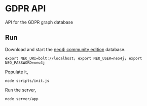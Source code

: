 # GDPR API

API for the GDPR graph database

## Run

Download and start the [neo4j community edition](https://neo4j.com/download/) database.

```
export NEO_URI=bolt://localhost; export NEO_USER=neo4j; export NEO_PASSWORD=neo4j
```

Populate it,

```
node scripts/init.js
```

Run the server,

```
node server/app
```


